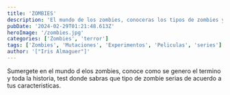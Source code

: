 ```yaml
---
title: 'ZOMBIES'
description: 'El mundo de los zombies, conoceras los tipos de zombies y sus caracteristicas.'
pubDate: '2024-02-29T01:21:48.613Z'
heroImage: '/zombies.jpg'
categories: ['Zombies', 'terror']
tags: ['Zombies', 'Mutaciones', 'Experimentos', 'Peliculas', 'series']
author: '["Iris Almaguer"]'
---
```


Sumergete en el mundo d elos zombies, conoce como se genero el termino y toda la historia, test donde sabras que tipo de zombie serias de acuerdo a tus caracteristicas.
